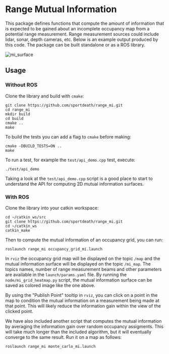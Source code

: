 # Range Mutual Information

This package defines functions that compute the amount of information that is expected to be gained about an incomplete occupancy map from a potential range measurement. Range measurement sources could include lidar, sonar, depth cameras, etc. Below is an example output produced by this code.
The package can be built standalone or as a ROS library.

![mi_surface](https://live.staticflickr.com/65535/49493728457_f33ba30d11_o_d.png)


## Usage

### Without ROS

Clone the library and build with ```cmake```:

    git clone https://github.com/sportdeath/range_mi.git
    cd range_mi
    mkdir build
    cd build
    cmake ..
    make

To build the tests you can add a flag to ```cmake``` before making:

    cmake -DBUILD_TESTS=ON ..
    make

To run a test, for example the ```test/api_demo.cpp``` test, execute:

    ./test/api_demo

Taking a look at the ```test/api_demo.cpp``` script is a good place to start to understand the API for computing 2D mutual information surfaces.

### With ROS

Clone the library into your catkin workspace:

    cd ~/catkin_ws/src
    git clone https://github.com/sportdeath/range_mi.git
    cd ~/catkin_ws
    catkin_make

Then to compute the mutual information of an occupancy grid, you can run:

    roslaunch range_mi occupancy_grid_mi.launch

In ```rviz``` the occupancy grid map will be displayed on the topic ```/map``` and the mutual information surface will be displayed on the topic ```/mi_map```. The topics names, number of range measurement beams and other parameters are available in the ```launch/params.yaml``` file. By running the ```node/mi_grid_heatmap.py``` script, the mutual information surface can be saved as colored image like the one above.

By using the "Publish Point" tooltip in ```rviz```, you can click on a point in the map to condition the mutual information on a measurement being made at that point. This will likely reduce the information gain within the view of the clicked point.

We have also included another script that computes the mutual information by averaging the information gain over random occupancy assigments. This will take much longer than the included algorithm, but it will eventually converge to the same result. Run it on a map as follows:

    roslaunch range_mi monte_carlo_mi.launch
